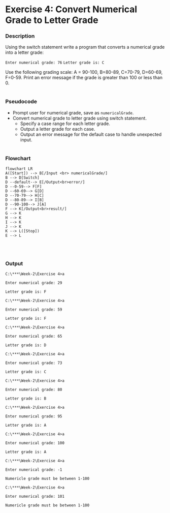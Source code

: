 # Exercise 4: Convert Numerical Grade to Letter Grade
### Description
Using the switch statement write a program that converts a numerical grade into a letter grade:

`Enter numerical grade: 76`
`Letter grade is: C`

Use the following grading scale: A = 90-100, B=80-89, C=70-79, D=60-69, F=0-59. Print an error message if the grade is greater than 100 or less than 0. 
<br/><br/>
### Pseudocode
- Prompt user for numerical grade, save as `numericalGrade`.
- Convert numerical grade to letter grade using switch statement.
    - Specify a case range for each letter grade.
    - Output a letter grade for each case.
    - Output an error message for the default case to handle unexpected input.
<br/><br/>
### Flowchart
```mermaid
flowchart LR
A([Start]) --> B[/Input <br> numericalGrade/]
B --> D[Switch]
D --default--> E[/Output<br>error/]
D --0-59--> F[F]
D --60-69--> G[D]
D --70-79--> H[C]
D --80-89--> I[B]
D --90-100--> J[A]
F --> K[/Output<br>result/]
G --> K
H --> K
I --> K
J --> K
K --> L([Stop])
E --> L
```
<br/><br/>
### Output
```
C:\***\Week-2\Exercise 4>a

Enter numerical grade: 29

Letter grade is: F

C:\***\Week-2\Exercise 4>a

Enter numerical grade: 59

Letter grade is: F

C:\***\Week-2\Exercise 4>a

Enter numerical grade: 65

Letter grade is: D

C:\***\Week-2\Exercise 4>a

Enter numerical grade: 73

Letter grade is: C

C:\***\Week-2\Exercise 4>a

Enter numerical grade: 80

Letter grade is: B

C:\***\Week-2\Exercise 4>a

Enter numerical grade: 95

Letter grade is: A

C:\***\Week-2\Exercise 4>a

Enter numerical grade: 100

Letter grade is: A

C:\***\Week-2\Exercise 4>a

Enter numerical grade: -1

Numericle grade must be between 1-100

C:\***\Week-2\Exercise 4>a

Enter numerical grade: 101

Numericle grade must be between 1-100
```
